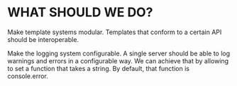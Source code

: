 WHAT SHOULD WE DO?
==================

Make template systems modular.
Templates that conform to a certain API should be interoperable.

Make the logging system configurable. A single server should be able to log
warnings and errors in a configurable way. We can achieve that by allowing to
set a function that takes a string. By default, that function is console.error.

